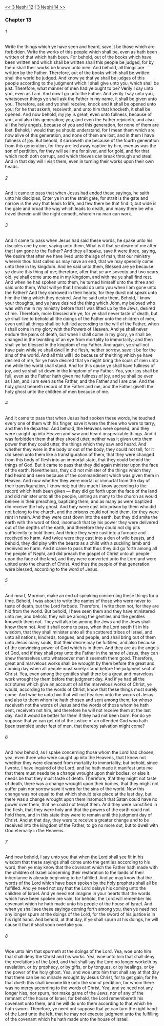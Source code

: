[<< 3 Nephi 12](3%20Nephi%2012)  |  [3 Nephi 14 >>](3%20Nephi%2014)

### Chapter 13
###### 1
Write the things which ye have seen and heard, save it be those which are forbidden. Write the works of this people which shall be, even as hath been written of that which hath been. For behold, out of the books which have been written and which shall be written shall this people be judged, for by them shall their works be known unto men. And behold, all things are written by the Father. Therefore, out of the books which shall be written shall the world be judged. And know ye that ye shall be judges of this people according to the judgment which I shall give unto you, which shall be just. Therefore, what manner of men had ye ought to be? Verily I say unto you, even as I am. And now I go unto the Father. And verily I say unto you, whatsoever things ye shall ask the Father in my name, it shall be given unto you. Therefore, ask and ye shall receive, knock and it shall be opened unto you; for he that asketh, receiveth, and unto him that knocketh, it shall be opened. And now behold, my joy is great, even unto fullness, because of you, and also this generation; yea, and even the Father rejoiceth, and also all the holy angels, because of you and this generation, for none of them are lost. Behold, I would that ye should understand, for I mean them which are now alive of this generation, and none of them are lost, and in them I have fullness of joy. But behold, it sorroweth me because of the fourth generation from this generation, for they are led away captive by him, even as was the son of perdition, for they will sell me for silver, and for gold, and for that which moth doth corrupt, and which thieves can break through and steal. And in that day will I visit them, even in turning their works upon their own heads.

###### 2
And it came to pass that when Jesus had ended these sayings, he saith unto his disciples, Enter ye in at the strait gate, for strait is the gate and narrow is the way that leads to life, and few there be that find it; but wide is the gate and broad the way which leads to death, and many there be who travel therein until the night cometh, wherein no man can work.

###### 3
And it came to pass when Jesus had said these words, he spake unto his disciples one by one, saying unto them, What is it that ye desire of me after that I am gone to the Father? And they all spake, save it were three, saying, We desire that after we have lived unto the age of man, that our ministry wherein thou hast called us may have an end, that we may speedily come unto thee in thy kingdom. And he said unto them, Blessed are ye because ye desire this thing of me; therefore, after that ye are seventy and two years old, ye shall come unto me in my kingdom, and with me ye shall find rest. And when he had spoken unto them, he turned himself unto the three and said unto them, What will ye that I should do unto you when I am gone unto the Father? And they sorrowed in their hearts, for they durst not speak unto him the thing which they desired. And he said unto them, Behold, I know your thoughts, and ye have desired the thing which John, my beloved who was with me in my ministry before that I was lifted up by the Jews, desired of me. Therefore, more blessed are ye, for ye shall never taste of death, but ye shall live to behold all the doings of the Father unto the children of men, even until all things shall be fulfilled according to the will of the Father, when I shall come in my glory with the Powers of Heaven. And ye shall never endure the pains of death, but when I shall come in my glory, ye shall be changed in the twinkling of an eye from mortality to immortality; and then shall ye be blessed in the kingdom of my Father. And again, ye shall not have pain while ye shall dwell in the flesh, neither sorrow, save it be for the sins of the world. And all this will I do because of the thing which ye have desired of me, for ye have desired that ye might bring the souls of men unto me while the world shall stand. And for this cause ye shall have fullness of joy, and ye shall sit down in the kingdom of my Father. Yea, your joy shall be full, even as the Father hath given me fullness of joy, and ye shall be even as I am, and I am even as the Father, and the Father and I are one. And the holy ghost beareth record of the Father and me, and the Father giveth the holy ghost unto the children of men because of me.

###### 4
And it came to pass that when Jesus had spoken these words, he touched every one of them with his finger, save it were the three who were to tarry, and then he departed. And behold, the Heavens were opened, and they were caught up into Heaven and saw and heard unspeakable things. And it was forbidden them that they should utter, neither was it given unto them power that they could utter, the things which they saw and heard. And whether they were in the body or out of the body, they could not tell; for it did seem unto them like a transfiguration of them, that they were changed from this body of flesh into an immortal state, that they could behold the things of God. But it came to pass that they did again minister upon the face of the earth. Nevertheless, they did not minister of the things which they had heard and seen because of the commandment which was given them in Heaven. And now whether they were mortal or immortal from the day of their transfiguration, I know not; but this much I know according to the record which hath been given — they did go forth upon the face of the land and did minister unto all the people, uniting as many to the church as would believe in their preaching, baptizing them; and as many as were baptized did receive the holy ghost. And they were cast into prison by them who did not belong to the church, and the prisons could not hold them, for they were rent in twain. And they were cast down into the earth, but they did smite the earth with the word of God, insomuch that by his power they were delivered out of the depths of the earth, and therefore they could not dig pits sufficiently to hold them. And thrice they were cast into a furnace and received no harm. And twice were they cast into a den of wild beasts, and behold, they did play with the beasts as a child with a suckling lamb and received no harm. And it came to pass that thus they did go forth among all the people of Nephi, and did preach the gospel of Christ unto all people upon the face of the land, and they were converted unto the Lord and were united unto the church of Christ. And thus the people of that generation were blessed, according to the word of Jesus.

###### 5
And now I, Mormon, make an end of speaking concerning these things for a time. Behold, I was about to write the names of those who were never to taste of death, but the Lord forbade. Therefore, I write them not, for they are hid from the world. But behold, I have seen them and they have ministered unto me, and behold, they will be among the gentiles and the gentiles knoweth them not. They will also be among the Jews and the Jews shall know them not. And it shall come to pass, when the Lord seeth fit in his wisdom, that they shall minister unto all the scattered tribes of Israel, and unto all nations, kindreds, tongues, and people, and shall bring out of them unto Jesus many souls, that their desire may be fulfilled, and also because of the convincing power of God which is in them. And they are as the angels of God, and if they shall pray unto the Father in the name of Jesus, they can shew themselves unto whatsoever man it seemeth them good. Therefore, great and marvelous works shall be wrought by them before the great and coming day when all people must surely stand before the judgment seat of Christ. Yea, even among the gentiles shall there be a great and marvelous work wrought by them before that judgment day. And if ye had all the scriptures which give an account of all the marvelous works of Christ, ye would, according to the words of Christ, know that these things must surely come. And woe be unto him that will not hearken unto the words of Jesus and also to them whom he hath chosen and sent among them; for whoso receiveth not the words of Jesus and the words of those whom he hath sent, receiveth not him, and therefore he will not receive them at the last day. And it would be better for them if they had not been born. For do ye suppose that ye can get rid of the justice of an offended God who hath been trampled under feet of men, that thereby salvation might come?

###### 6
And now behold, as I spake concerning those whom the Lord had chosen, yea, even three who were caught up into the Heavens, that I knew not whether they were cleansed from mortality to immortality, but behold, since I wrote, I have inquired of the Lord; and he hath made it manifest unto me that there must needs be a change wrought upon their bodies, or else it needs be that they must taste of death. Therefore, that they might not taste of death, there was a change wrought upon their bodies, that they might not suffer pain nor sorrow save it were for the sins of the world. Now this change was not equal to that which should take place at the last day, but there was a change wrought upon them insomuch that Satan could have no power over them, that he could not tempt them. And they were sanctified in the flesh, that they were holy and that the powers of the earth could not hold them, and in this state they were to remain until the judgment day of Christ. And at that day, they were to receive a greater change and to be received into the kingdom of the Father, to go no more out, but to dwell with God eternally in the Heavens.

###### 7
And now behold, I say unto you that when the Lord shall see fit in his wisdom that these sayings shall come unto the gentiles according to his word, then ye may know that the covenant which the Father hath made with the children of Israel concerning their restoration to the lands of their inheritance is already beginning to be fulfilled. And ye may know that the words of the Lord which have been spoken by the holy prophets shall all be fulfilled. And ye need not say that the Lord delays his coming unto the children of Israel. And ye need not imagine in your hearts that the words which have been spoken are vain, for behold, the Lord will remember his covenant which he hath made unto his people of the house of Israel. And when ye shall see these sayings coming forth among you, then ye need not any longer spurn at the doings of the Lord, for the sword of his justice is in his right hand. And behold, at that day, if ye shall spurn at his doings, he will cause it that it shall soon overtake you.

###### 8
Woe unto him that spurneth at the doings of the Lord. Yea, woe unto him that shall deny the Christ and his works. Yea, woe unto him that shall deny the revelations of the Lord, and that shall say the Lord no longer worketh by revelation, or by prophecy, or by gifts, or by tongues, or by healings, or by the power of the holy ghost. Yea, and woe unto him that shall say at that day that there can be no miracle wrought by Jesus Christ, for to get gain; for he that doeth this shall become like unto the son of perdition, for whom there was no mercy according to the words of Christ. Yea, and ye need not any longer hiss, nor spurn, nor make game of the Jews, nor of any of the remnant of the house of Israel, for behold, the Lord remembereth his covenant unto them, and he will do unto them according to that which he hath sworn. Therefore, ye need not suppose that ye can turn the right hand of the Lord unto the left, that he may not execute judgment unto the fulfilling of the covenant which he hath made unto the house of Israel.